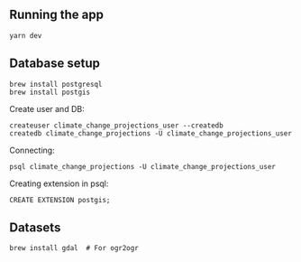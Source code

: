 ## Running the app

```
yarn dev
```

## Database setup

```
brew install postgresql
brew install postgis
```

Create user and DB:

```
createuser climate_change_projections_user --createdb
createdb climate_change_projections -U climate_change_projections_user
```

Connecting:

```
psql climate_change_projections -U climate_change_projections_user
```

Creating extension in psql:

```
CREATE EXTENSION postgis;
```

## Datasets

```
brew install gdal  # For ogr2ogr
```
